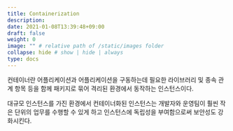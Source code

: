 ```yaml
---
title: Containerization
description: 
date: 2021-01-08T13:39:48+09:00
draft: false
weight: 0
image: "" # relative path of /static/images folder
collapse: hide # show | hide | always
type: docs
---
```


컨테이너란 어플리케이션과 어플리케이션을 구동하는데 필요한 라이브러리 및 종속 관계 항목 등을 함께 패키지로 묶어 격리된 환경에서 동작하는 인스턴스이다.

대규모 인스턴스를 가진 환경에서 컨테이너화된 인스턴스는 개발자와 운영팀이 훨씬 작은 단위의 업무를 수행할 수 있게 하고 인스턴스에 독립성을 부여함으로써 보안성도 강화시킨다.

